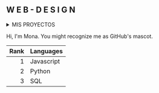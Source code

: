 ## W E B - D E S I G N
<details>
<summary>MIS PROYECTOS</summary>

This site was built using [GitHub Pages](https://github.com/WebDessingOnline/WebDessingOnline.github.io/blob/main/intro.html).

</details>

Hi, I'm Mona. You might recognize me as GitHub's mascot.

| Rank | Languages |
|-----:|-----------|
|     1| Javascript|
|     2| Python    |
|     3| SQL       |
